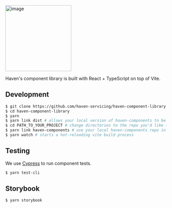 <img width="206" alt="image" src="https://user-images.githubusercontent.com/58239389/222872875-a2068b4b-9f9a-47d1-9b3a-2ef9c11ad75b.png">

Haven's component library is built with React + TypeScript on top of Vite. 

## Development
```bash
$ git clone https://github.com/haven-servicing/haven-component-library.git
$ cd haven-component-library
$ yarn
$ yarn link dist # allows your local version of haven-components to be linkable to another local repo
$ cd PATH_TO_YOUR_PROJECT # change directories to the repo you'd like to use the component library in
$ yarn link haven-components # use your local haven-components repo in this project
$ yarn watch # starts a hot-reloading vite build process
```

## Testing 
We use [Cypress](https://www.cypress.io/) to run component tests.
```bash
$ yarn test-cli
```

## Storybook
```bash
$ yarn storybook
```
